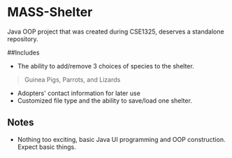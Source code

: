 # MASS-Shelter
Java OOP project that was created during CSE1325, deserves a standalone repository.

##Includes
- The ability to add/remove 3 choices of species to the shelter.
> Guinea Pigs, Parrots, and Lizards

- Adopters' contact information for later use
- Customized file type and the ability to save/load one shelter.

## Notes
- Nothing too exciting, basic Java UI programming and OOP construction. Expect basic things.
